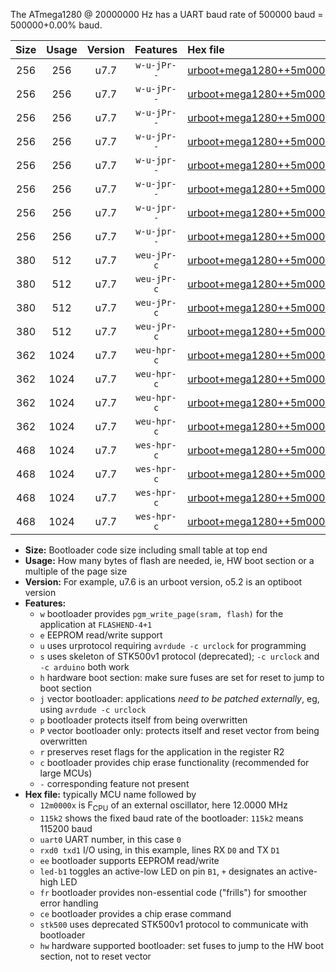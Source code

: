 The ATmega1280 @ 20000000 Hz has a UART baud rate of 500000 baud = 500000+0.00% baud.

|Size|Usage|Version|Features|Hex file|
|:-:|:-:|:-:|:-:|:--|
|256|256|u7.7|`w-u-jPr--`|[urboot+mega1280++5m0000x++125k0_uart0_rxe0_txe1_led+b7.hex](https://raw.githubusercontent.com/stefanrueger/urboot.hex/main/boards/mega1280/external_oscillator/fcpu++5m0000_Hz/br++125k0_bps/urboot+mega1280++5m0000x++125k0_uart0_rxe0_txe1_led+b7.hex)|
|256|256|u7.7|`w-u-jPr--`|[urboot+mega1280++5m0000x++125k0_uart1_rxd2_txd3_led+b7.hex](https://raw.githubusercontent.com/stefanrueger/urboot.hex/main/boards/mega1280/external_oscillator/fcpu++5m0000_Hz/br++125k0_bps/urboot+mega1280++5m0000x++125k0_uart1_rxd2_txd3_led+b7.hex)|
|256|256|u7.7|`w-u-jPr--`|[urboot+mega1280++5m0000x++125k0_uart2_rxh0_txh1_led+b7.hex](https://raw.githubusercontent.com/stefanrueger/urboot.hex/main/boards/mega1280/external_oscillator/fcpu++5m0000_Hz/br++125k0_bps/urboot+mega1280++5m0000x++125k0_uart2_rxh0_txh1_led+b7.hex)|
|256|256|u7.7|`w-u-jPr--`|[urboot+mega1280++5m0000x++125k0_uart3_rxj0_txj1_led+b7.hex](https://raw.githubusercontent.com/stefanrueger/urboot.hex/main/boards/mega1280/external_oscillator/fcpu++5m0000_Hz/br++125k0_bps/urboot+mega1280++5m0000x++125k0_uart3_rxj0_txj1_led+b7.hex)|
|256|256|u7.7|`w-u-jpr--`|[urboot+mega1280++5m0000x++125k0_uart0_rxe0_txe1_led+b7_fr.hex](https://raw.githubusercontent.com/stefanrueger/urboot.hex/main/boards/mega1280/external_oscillator/fcpu++5m0000_Hz/br++125k0_bps/urboot+mega1280++5m0000x++125k0_uart0_rxe0_txe1_led+b7_fr.hex)|
|256|256|u7.7|`w-u-jpr--`|[urboot+mega1280++5m0000x++125k0_uart1_rxd2_txd3_led+b7_fr.hex](https://raw.githubusercontent.com/stefanrueger/urboot.hex/main/boards/mega1280/external_oscillator/fcpu++5m0000_Hz/br++125k0_bps/urboot+mega1280++5m0000x++125k0_uart1_rxd2_txd3_led+b7_fr.hex)|
|256|256|u7.7|`w-u-jpr--`|[urboot+mega1280++5m0000x++125k0_uart2_rxh0_txh1_led+b7_fr.hex](https://raw.githubusercontent.com/stefanrueger/urboot.hex/main/boards/mega1280/external_oscillator/fcpu++5m0000_Hz/br++125k0_bps/urboot+mega1280++5m0000x++125k0_uart2_rxh0_txh1_led+b7_fr.hex)|
|256|256|u7.7|`w-u-jpr--`|[urboot+mega1280++5m0000x++125k0_uart3_rxj0_txj1_led+b7_fr.hex](https://raw.githubusercontent.com/stefanrueger/urboot.hex/main/boards/mega1280/external_oscillator/fcpu++5m0000_Hz/br++125k0_bps/urboot+mega1280++5m0000x++125k0_uart3_rxj0_txj1_led+b7_fr.hex)|
|380|512|u7.7|`weu-jPr-c`|[urboot+mega1280++5m0000x++125k0_uart0_rxe0_txe1_ee_led+b7_fr_ce.hex](https://raw.githubusercontent.com/stefanrueger/urboot.hex/main/boards/mega1280/external_oscillator/fcpu++5m0000_Hz/br++125k0_bps/urboot+mega1280++5m0000x++125k0_uart0_rxe0_txe1_ee_led+b7_fr_ce.hex)|
|380|512|u7.7|`weu-jPr-c`|[urboot+mega1280++5m0000x++125k0_uart1_rxd2_txd3_ee_led+b7_fr_ce.hex](https://raw.githubusercontent.com/stefanrueger/urboot.hex/main/boards/mega1280/external_oscillator/fcpu++5m0000_Hz/br++125k0_bps/urboot+mega1280++5m0000x++125k0_uart1_rxd2_txd3_ee_led+b7_fr_ce.hex)|
|380|512|u7.7|`weu-jPr-c`|[urboot+mega1280++5m0000x++125k0_uart2_rxh0_txh1_ee_led+b7_fr_ce.hex](https://raw.githubusercontent.com/stefanrueger/urboot.hex/main/boards/mega1280/external_oscillator/fcpu++5m0000_Hz/br++125k0_bps/urboot+mega1280++5m0000x++125k0_uart2_rxh0_txh1_ee_led+b7_fr_ce.hex)|
|380|512|u7.7|`weu-jPr-c`|[urboot+mega1280++5m0000x++125k0_uart3_rxj0_txj1_ee_led+b7_fr_ce.hex](https://raw.githubusercontent.com/stefanrueger/urboot.hex/main/boards/mega1280/external_oscillator/fcpu++5m0000_Hz/br++125k0_bps/urboot+mega1280++5m0000x++125k0_uart3_rxj0_txj1_ee_led+b7_fr_ce.hex)|
|362|1024|u7.7|`weu-hpr-c`|[urboot+mega1280++5m0000x++125k0_uart0_rxe0_txe1_ee_led+b7_fr_ce_hw.hex](https://raw.githubusercontent.com/stefanrueger/urboot.hex/main/boards/mega1280/external_oscillator/fcpu++5m0000_Hz/br++125k0_bps/urboot+mega1280++5m0000x++125k0_uart0_rxe0_txe1_ee_led+b7_fr_ce_hw.hex)|
|362|1024|u7.7|`weu-hpr-c`|[urboot+mega1280++5m0000x++125k0_uart1_rxd2_txd3_ee_led+b7_fr_ce_hw.hex](https://raw.githubusercontent.com/stefanrueger/urboot.hex/main/boards/mega1280/external_oscillator/fcpu++5m0000_Hz/br++125k0_bps/urboot+mega1280++5m0000x++125k0_uart1_rxd2_txd3_ee_led+b7_fr_ce_hw.hex)|
|362|1024|u7.7|`weu-hpr-c`|[urboot+mega1280++5m0000x++125k0_uart2_rxh0_txh1_ee_led+b7_fr_ce_hw.hex](https://raw.githubusercontent.com/stefanrueger/urboot.hex/main/boards/mega1280/external_oscillator/fcpu++5m0000_Hz/br++125k0_bps/urboot+mega1280++5m0000x++125k0_uart2_rxh0_txh1_ee_led+b7_fr_ce_hw.hex)|
|362|1024|u7.7|`weu-hpr-c`|[urboot+mega1280++5m0000x++125k0_uart3_rxj0_txj1_ee_led+b7_fr_ce_hw.hex](https://raw.githubusercontent.com/stefanrueger/urboot.hex/main/boards/mega1280/external_oscillator/fcpu++5m0000_Hz/br++125k0_bps/urboot+mega1280++5m0000x++125k0_uart3_rxj0_txj1_ee_led+b7_fr_ce_hw.hex)|
|468|1024|u7.7|`wes-hpr-c`|[urboot+mega1280++5m0000x++125k0_uart0_rxe0_txe1_ee_led+b7_fr_ce_stk500_hw.hex](https://raw.githubusercontent.com/stefanrueger/urboot.hex/main/boards/mega1280/external_oscillator/fcpu++5m0000_Hz/br++125k0_bps/urboot+mega1280++5m0000x++125k0_uart0_rxe0_txe1_ee_led+b7_fr_ce_stk500_hw.hex)|
|468|1024|u7.7|`wes-hpr-c`|[urboot+mega1280++5m0000x++125k0_uart1_rxd2_txd3_ee_led+b7_fr_ce_stk500_hw.hex](https://raw.githubusercontent.com/stefanrueger/urboot.hex/main/boards/mega1280/external_oscillator/fcpu++5m0000_Hz/br++125k0_bps/urboot+mega1280++5m0000x++125k0_uart1_rxd2_txd3_ee_led+b7_fr_ce_stk500_hw.hex)|
|468|1024|u7.7|`wes-hpr-c`|[urboot+mega1280++5m0000x++125k0_uart2_rxh0_txh1_ee_led+b7_fr_ce_stk500_hw.hex](https://raw.githubusercontent.com/stefanrueger/urboot.hex/main/boards/mega1280/external_oscillator/fcpu++5m0000_Hz/br++125k0_bps/urboot+mega1280++5m0000x++125k0_uart2_rxh0_txh1_ee_led+b7_fr_ce_stk500_hw.hex)|
|468|1024|u7.7|`wes-hpr-c`|[urboot+mega1280++5m0000x++125k0_uart3_rxj0_txj1_ee_led+b7_fr_ce_stk500_hw.hex](https://raw.githubusercontent.com/stefanrueger/urboot.hex/main/boards/mega1280/external_oscillator/fcpu++5m0000_Hz/br++125k0_bps/urboot+mega1280++5m0000x++125k0_uart3_rxj0_txj1_ee_led+b7_fr_ce_stk500_hw.hex)|

- **Size:** Bootloader code size including small table at top end
- **Usage:** How many bytes of flash are needed, ie, HW boot section or a multiple of the page size
- **Version:** For example, u7.6 is an urboot version, o5.2 is an optiboot version
- **Features:**
  + `w` bootloader provides `pgm_write_page(sram, flash)` for the application at `FLASHEND-4+1`
  + `e` EEPROM read/write support
  + `u` uses urprotocol requiring `avrdude -c urclock` for programming
  + `s` uses skeleton of STK500v1 protocol (deprecated); `-c urclock` and `-c arduino` both work
  + `h` hardware boot section: make sure fuses are set for reset to jump to boot section
  + `j` vector bootloader: applications *need to be patched externally*, eg, using `avrdude -c urclock`
  + `p` bootloader protects itself from being overwritten
  + `P` vector bootloader only: protects itself and reset vector from being overwritten
  + `r` preserves reset flags for the application in the register R2
  + `c` bootloader provides chip erase functionality (recommended for large MCUs)
  + `-` corresponding feature not present
- **Hex file:** typically MCU name followed by
  + `12m0000x` is F<sub>CPU</sub> of an external oscillator, here 12.0000 MHz
  + `115k2` shows the fixed baud rate of the bootloader: `115k2` means 115200 baud
  + `uart0` UART number, in this case `0`
  + `rxd0 txd1` I/O using, in this example, lines RX `D0` and TX `D1`
  + `ee` bootloader supports EEPROM read/write
  + `led-b1` toggles an active-low LED on pin `B1`, `+` designates an active-high LED
  + `fr` bootloader provides non-essential code ("frills") for smoother error handling
  + `ce` bootloader provides a chip erase command
  + `stk500` uses deprecated STK500v1 protocol to communicate with bootloader
  + `hw` hardware supported bootloader: set fuses to jump to the HW boot section, not to reset vector
